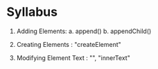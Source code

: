 # Syllabus

1. Adding Elements: 
a. append()
b. appendChild()

2. Creating Elements : 
"createElement" 

3. Modifying Element Text : 
"", "innerText"
